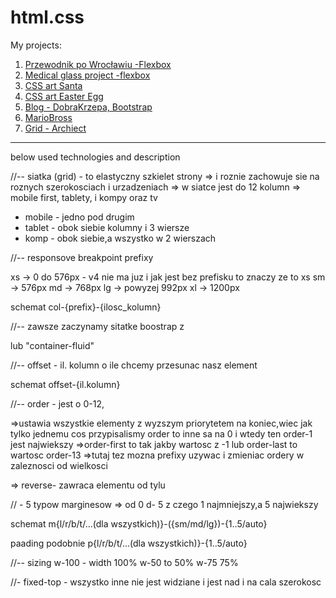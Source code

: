 # html.css

My projects:
1. [Przewodnik po Wrocławiu -Flexbox](https://karlasz.github.io/html5-CSS3-layouts/Flexbox/71wro-project/71wro)
2. [Medical glass project -flexbox](https://karlasz.github.io/html5-CSS3-layouts/szklany-projekt/index)
3. [CSS art Santa](https://karlasz.github.io/html5-CSS3-layouts/CSS-art/Santa-CSS-Art/santa)
4. [CSS art Easter Egg](https://karlasz.github.io/html5-CSS3-layouts/CSS-art/Pisanka-CSS-Art/pisanka)
5. [Blog - DobraKrzepa, Bootstrap](https://karlasz.github.io/html5-CSS3-layouts/Bootstrap/projekt-dobrakrzepa/project-bootstrap)
6. [MarioBross](https://karlasz.github.io/html5-CSS3-layouts/MarioBross-project/semantic-html5-index)
7. [Grid - Archiect](https://karlasz.github.io/html5-CSS3-layouts/Grid/architekt-Grid/grid-layout)

<hr>

below used technologies and description
<!-- bootstrap -->
//-- 
siatka (grid) - to elastyczny szkielet strony
=> i roznie zachowuje sie na roznych szerokosciach i urzadzeniach
=> w siatce jest do 12 kolumn
=> mobile first, tablety, i kompy oraz tv
- mobile - jedno pod drugim
- tablet - obok siebie kolumny i 3 wiersze
- komp - obok siebie,a wszystko w 2 wierszach 

//-- 
responsove breakpoint prefixy

xs -> 0 do 576px - v4 nie ma juz i jak jest bez prefisku to znaczy ze to xs
sm -> 576px
md -> 768px
lg -> powyzej 992px
xl -> 1200px

schemat 
col-{prefix}-{ilosc_kolumn}

//--
zawsze zaczynamy sitatke boostrap  z 
<div class="container"> lub "container-fluid"
            <div class="row">

//--
offset - il. kolumn o ile chcemy przesunac nasz element

schemat 
 offset-{il.kolumn}

 //--
 order - jest o 0-12, 
 
  =>ustawia wszystkie elementy z wyzszym priorytetem na koniec,wiec jak tylko jednemu cos przypisalismy order to inne sa na 0 i wtedy ten order-1 jest najwiekszy
 =>order-first to tak jakby wartosc z -1
 lub
 order-last to wartosc order-13
 =>tutaj tez mozna prefixy uzywac i zmieniac ordery w zaleznosci od wielkosci

 => reverse- zawraca elementu od tylu

 // -
 5 typow marginesow 
  => od 0 d- 5 z czego 1 najmniejszy,a 5 najwiekszy

  schemat 
  m{l/r/b/t/...(dla wszystkich)}-({sm/md/lg})-{1..5/auto}

  paading podobnie
p{l/r/b/t/...(dla wszystkich)}-{1..5/auto}

//--
sizing
w-100 - width 100%
w-50 to 50%
w-75 75%

//- fixed-top - wszystko inne nie jest widziane i jest nad i na cala szerokosc
